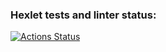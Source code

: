 ### Hexlet tests and linter status:
[![Actions Status](https://github.com/cudr/devops-for-programmers-project-lvl1/workflows/hexlet-check/badge.svg)](https://github.com/cudr/devops-for-programmers-project-lvl1/actions)